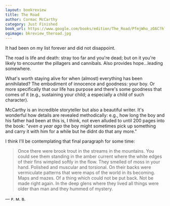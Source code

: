 ```yaml
---
layout: bookreview
title: The Road
author: Cormac McCarthy
category: Just Finished
book_url: https://www.google.com/books/edition/The_Road/PfmjWho_zOAC?hl=en&gbpv=0
ogimage: bkreview_theroad.jpg
---
```

It had been on my list forever and did not disappoint.

The road is life and death: stray too far and you're dead; but on it you're likely to encounter the pillagers and cannibals. Also provides hope...leading somewhere.

What's worth staying alive for when (almost) everything has been annihilated? The embodiment of innocence and goodness: your boy. Or more specifically that our life has purpose and there's some goodness that comes of it (e.g., sustaining your child; a especially a child of such character).

McCarthy is an incredible storyteller but also a beautiful writer. It's wonderful how details are revealed methodically: e.g., how long the boy and his father had been at this is, I think, not even alluded to until 200 pages into the book: "*even a year ago* the boy might sometimes pick up something and carry it with him for a while but he didnt do that any more."

I think I'll be contemplating that final paragraph for some time:

> Once there were brook trout in the streams in the mountains. You could see them standing in the amber current where the white edges of their fins wimpled softly in the flow. They smelled of moss in your hand. Polished and muscular and torsional. On their backs were vermiculate patterns that were maps of the world in its becoming. Maps and mazes. Of a thing which could not be put back. Not be made right again. In the deep glens where they lived all things were older than man and they hummed of mystery.

— ᴘ. ᴍ. ʙ.